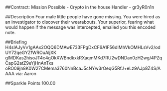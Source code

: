 ##Contract: Mission Possible - Crypto in the house
Handler - gr3yR0n1n

##Description
Four male little people have gone missing. You were hired as an investigator to discover their wearabouts. Your superior, fearing what would happen if the message was intercepted, emailed you this encoded note.

##Briefing
H4sIAJyVv1gAAx2OQQ6DMAwE733FPgDxCF6A1F56dIMhVkOMHLsVv2/odUY72qeGYZfWROuAljXK glMDKas2hisoJT4c4gOkXWBndkxkRXaqmMKd7RU2wDNDan0zH2wg/4PZqCapG2atZ9eYjHnAnTxs oRO09jn8K0W27CMema3760NnBcaJ5cNYw3rOeqG5RfJ+eLz9AJp8Z4S/AAAA via: Aaron

##Sparkle Points
100.00 

